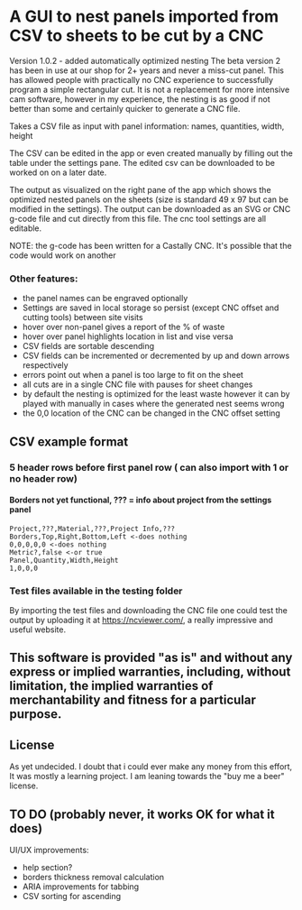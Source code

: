 # A GUI to nest panels imported from CSV to sheets to be cut by a CNC

Version 1.0.2 - added automatically optimized nesting
The beta version 2 has been in use at our shop for 2+ years and never a miss-cut panel. This has allowed people with practically no CNC experience to successfully program a simple rectangular cut. It is not a replacement for more intensive cam software, however in my experience, the nesting is as good if not better than some and certainly quicker to generate a CNC file.

Takes a CSV file as input with panel information:
names, quantities, width, height

The CSV can be edited in the app or even created manually by filling out the table under the settings pane. The edited csv can be downloaded to be worked on on a later date.

The output as visualized on the right pane of the app which shows the optimized nested panels on the sheets (size is standard 49 x 97 but can be modified in the settings). The output can be downloaded as an SVG or CNC g-code file and cut directly from this file. The cnc tool settings are all editable.

NOTE: the g-code has been written for a Castally CNC. It's possible that the code would work on another

### Other features:

- the panel names can be engraved optionally
- Settings are saved in local storage so persist (except CNC offset and cutting tools) between site visits
- hover over non-panel gives a report of the % of waste
- hover over panel highlights location in list and vise versa
- CSV fields are sortable descending
- CSV fields can be incremented or decremented by up and down arrows respectively
- errors point out when a panel is too large to fit on the sheet
- all cuts are in a single CNC file with pauses for sheet changes
- by default the nesting is optimized for the least waste however it can by played with manually in cases where the generated nest seems wrong
- the 0,0 location of the CNC can be changed in the CNC offset setting

## CSV example format

### 5 header rows before first panel row ( can also import with 1 or no header row)

#### Borders not yet functional, ??? = info about project from the settings panel

```csv
Project,???,Material,???,Project Info,???
Borders,Top,Right,Bottom,Left <-does nothing
0,0,0,0,0 <-does nothing
Metric?,false <-or true
Panel,Quantity,Width,Height
1,0,0,0
```

### Test files available in the testing folder

By importing the test files and downloading the CNC file one could test the output by uploading it at https://ncviewer.com/, a really impressive and useful website.

## This software is provided "as is" and without any express or implied warranties, including, without limitation, the implied warranties of merchantability and fitness for a particular purpose.

## License

As yet undecided. I doubt that i could ever make any money from this effort, It was mostly a learning project. I am leaning towards the "buy me a beer" license.

## TO DO (probably never, it works OK for what it does)

UI/UX improvements:

- help section?
- borders thickness removal calculation
- ARIA improvements for tabbing
- CSV sorting for ascending

